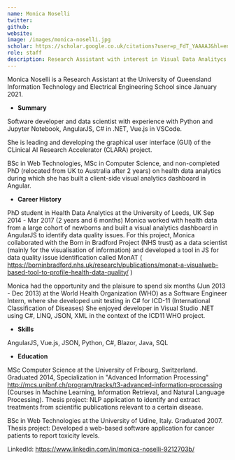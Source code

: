 ```yaml
---
name: Monica Noselli
twitter: 
github: 
website: 
image: /images/monica-noselli.jpg
scholar: https://scholar.google.co.uk/citations?user=p_FdT_YAAAAJ&hl=en
role: staff
description: Research Assistant with interest in Visual Data Analitycs
---
```


Monica Noselli is a Research Assistant at the University of Queensland Information Technology and Electrical Engineering School since January 2021. 

* __Summary__

Software developer and data scientist with experience with Python and Jupyter Notebook, AngularJS, C# in .NET, Vue.js in VSCode.

She is leading and developing the graphical user interface (GUI) of the CLinical AI Research Accelerator (CLARA) project.

BSc in Web Technologies, MSc in Computer Science, and non-completed PhD (relocated from UK to Australia after 2 years) on health data analytics during which she has built a client-side visual analytics dashboard in Angular.

* __Career History__

PhD student in Health Data Analytics at the University of Leeds, UK Sep 2014 - Mar 2017 (2 years and 6 months)
Monica worked with health data from a large cohort of newborns and built a visual analytics dashboard in AngularJS to identify data quality issues.
For this project, Monica collaborated with the Born in Bradford Project (NHS trust) as a data scientist (mainly for the visualisation of information) and developed a tool in JS for data quality issue identification called MonAT ( https://borninbradford.nhs.uk/research/publications/monat-a-visualweb-based-tool-to-profile-health-data-quality/ )

Monica had the opportunity and the plaisure to spend six months (Jun 2013 - Dec 2013)  at the World Health Organization (WHO) as a Software Engineer Intern, where she developed unit testing in C# for ICD-11 (International Classification of Diseases)
She enjoyed developer in Visual Studio .NET using C#, LINQ, JSON, XML in the context of the ICD11 WHO project.

* __Skills__

AngularJS, Vue.js, JSON, Python, C#, Blazor, Java, SQL

* __Education__

MSc Computer Science at the University of Fribourg, Switzerland.
Graduated 2014, Specialization in "Advanced Information Processing"
http://mcs.unibnf.ch/program/tracks/t3-advanced-information-processing (Courses in Machine Learning, Information Retrieval, and Natural Language Processing).
Thesis project: NLP application to identify and extract treatments from scientific publications relevant to a certain disease.

BSc in Web Technologies at the University of Udine, Italy.
Graduated 2007.
Thesis project: Developed a web-based software application for cancer patients to report toxicity levels.

LinkedId: https://www.linkedin.com/in/monica-noselli-9212703b/

